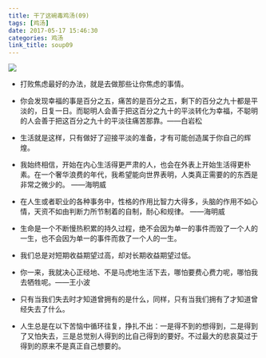 ```yaml
---
title: 干了这碗毒鸡汤(09)
tags: [鸡汤]
date: 2017-05-17 15:46:30
categories: 鸡汤
link_title: soup09
---
```

![](http://onxkn9cbz.bkt.clouddn.com/photo05.jpg)

- 打败焦虑最好的办法，就是去做那些让你焦虑的事情。

- 你会发现幸福的事是百分之五，痛苦的是百分之五，剩下的百分之九十都是平淡的，日复一日。而聪明人会善于把这百分之九十的平淡转化为幸福，不聪明的人会善于把这百分之九十的平淡往痛苦那靠。——白岩松

- 生活就是这样，只有做好了迎接平淡的准备，才有可能创造属于你自己的辉煌。

<!--more-->

- 我始终相信，开始在内心生活得更严肃的人，也会在外表上开始生活得更朴素。在一个奢华浪费的年代，我希望能向世界表明，人类真正需要的的东西是非常之微少的。 ——海明威

- 在人生或者职业的各种事务中，性格的作用比智力大得多，头脑的作用不如心情，天资不如由判断力所节制着的自制，耐心和规律。 ——海明威

- 生命是一个不断慢热积累的持久过程，绝不会因为单一的事件而毁了一个人的一生，也不会因为单一的事件而救了一个人的一生。


- 我们总是对短期收益期望过高，却对长期收益期望过低。

- 你一来，我就决心正经地、不是马虎地生活下去，哪怕要费心费力呢，哪怕我去牺牲呢。——王小波


- 只有当我们失去时才知道曾拥有的是什么，同样，只有当我们拥有了才知道曾经失去了什么。

- 人生总是在以下苦恼中循环往复，挣扎不出：一是得不到的想得到，二是得到了又怕失去，三是总觉别人得到的比自己得到的要好。不过最大的悲哀莫过于得到的原来不是真正自己想要的。
